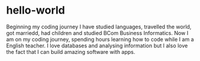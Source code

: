 # hello-world
Beginning my coding journey
I have studied languages, travelled the world, got marriedd, had children and studied BCom Business Informatics.
Now I am on my coding journey, spending hours learning how to code while I am a English teacher.
I love databases and analysing information but I also love the fact that I can build amazing software with apps.


